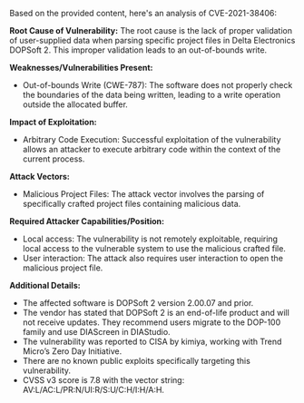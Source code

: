 Based on the provided content, here's an analysis of CVE-2021-38406:

**Root Cause of Vulnerability:**
The root cause is the lack of proper validation of user-supplied data when parsing specific project files in Delta Electronics DOPSoft 2. This improper validation leads to an out-of-bounds write.

**Weaknesses/Vulnerabilities Present:**
- Out-of-bounds Write (CWE-787): The software does not properly check the boundaries of the data being written, leading to a write operation outside the allocated buffer.

**Impact of Exploitation:**
- Arbitrary Code Execution: Successful exploitation of the vulnerability allows an attacker to execute arbitrary code within the context of the current process.

**Attack Vectors:**
- Malicious Project Files: The attack vector involves the parsing of specifically crafted project files containing malicious data.

**Required Attacker Capabilities/Position:**
- Local access: The vulnerability is not remotely exploitable, requiring local access to the vulnerable system to use the malicious crafted file.
- User interaction: The attack also requires user interaction to open the malicious project file.

**Additional Details:**

*   The affected software is DOPSoft 2 version 2.00.07 and prior.
*   The vendor has stated that DOPSoft 2 is an end-of-life product and will not receive updates. They recommend users migrate to the DOP-100 family and use DIAScreen in DIAStudio.
*   The vulnerability was reported to CISA by kimiya, working with Trend Micro’s Zero Day Initiative.
*   There are no known public exploits specifically targeting this vulnerability.
*   CVSS v3 score is 7.8 with the vector string: AV:L/AC:L/PR:N/UI:R/S:U/C:H/I:H/A:H.
